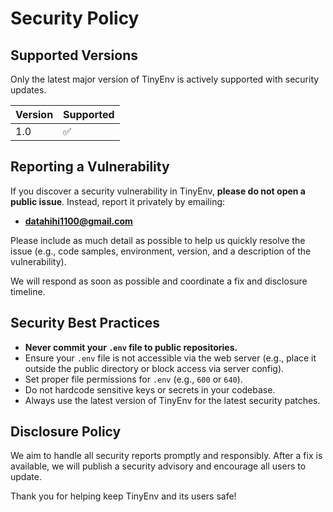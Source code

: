 # Security Policy

## Supported Versions

Only the latest major version of TinyEnv is actively supported with security updates.

| Version | Supported          |
| ------- | ------------------ |
| 1.0     | :white_check_mark: |

## Reporting a Vulnerability

If you discover a security vulnerability in TinyEnv, **please do not open a public issue**. Instead, report it privately by emailing:

- **datahihi1100@gmail.com**

Please include as much detail as possible to help us quickly resolve the issue (e.g., code samples, environment, version, and a description of the vulnerability).

We will respond as soon as possible and coordinate a fix and disclosure timeline.

## Security Best Practices

- **Never commit your `.env` file to public repositories.**
- Ensure your `.env` file is not accessible via the web server (e.g., place it outside the public directory or block access via server config).
- Set proper file permissions for `.env` (e.g., `600` or `640`).
- Do not hardcode sensitive keys or secrets in your codebase.
- Always use the latest version of TinyEnv for the latest security patches.

## Disclosure Policy

We aim to handle all security reports promptly and responsibly. After a fix is available, we will publish a security advisory and encourage all users to update.

Thank you for helping keep TinyEnv and its users safe!
